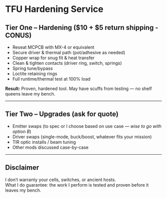 # TFU Hardening Service

## Tier One – Hardening ($10 + $5 return shipping - CONUS)
- Reseat MCPCB with MX-4 or equivalent  
- Secure driver & thermal path (pot/adhesive as needed)  
- Copper wrap for snug fit & heat transfer  
- Clean & tighten contacts (driver ring, switch, springs)  
- Spring tune/bypass  
- Loctite retaining rings  
- Full runtime/thermal test at 100% load  

**Result:** Proven, hardened tool. May have scuffs from testing — no shelf queens leave my bench.  

---

## Tier Two – Upgrades (ask for quote)
- Emitter swaps (to spec or I choose based on use case — *wise to go with option B*)  
- Driver swaps (single-mode, buck/boost, whatever fits your mission)  
- TIR optic installs / beam tuning  
- Other mods discussed case-by-case  

---

## Disclaimer
I don’t warranty your cells, switches, or ancient hosts.  
What I do guarantee: the work I perform is tested and proven before it leaves my bench.
